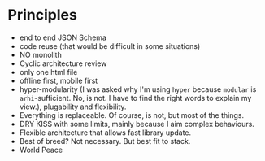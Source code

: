 # Principles

- end to end JSON Schema
- code reuse (that would be difficult in some situations)
- NO monolith
- Cyclic architecture review
- only one html file
- offline first, mobile first
- hyper-modularity (I was asked why I'm using `hyper` because `modular` is `arhi`-sufficient. No, is not. I have to find the right words to explain my view.), plugability and flexibility.
- Everything is replaceable. Of course, is not, but most of the things.
- DRY KISS with some limits, mainly because I aim complex behaviours.
- Flexible architecture that allows fast library update.
- Best of breed? Not necessary. But best fit to stack.  
- World Peace
